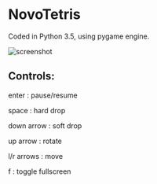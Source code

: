 # NovoTetris
Coded in Python 3.5, using pygame engine.

![screenshot](screenshot2.jpg?raw=true "Screenshot")

Controls:
---------
enter         : pause/resume

space         : hard drop

down arrow    : soft drop

up arrow      : rotate

l/r arrows    : move

f             : toggle fullscreen



